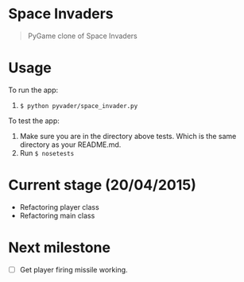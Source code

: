 # Space Invaders 

> PyGame clone of Space Invaders

# Usage

To run the app:

1. `$ python pyvader/space_invader.py`

To test the app:

1. Make sure you are in the directory above tests. Which is the same directory
as your README.md.
2. Run `$ nosetests`

# Current stage (20/04/2015)

- Refactoring player class
- Refactoring main class

# Next milestone

- [ ] Get player firing missile working.
